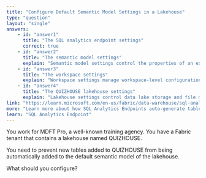 ```yaml
---
title: "Configure Default Semantic Model Settings in a Lakehouse"
type: "question"
layout: "single"
answers:
    - id: "answer1"
      title: "The SQL analytics endpoint settings"
      correct: true
    - id: "answer2"
      title: "The semantic model settings"
      explain: "Semantic model settings control the properties of an existing semantic model, but do not affect whether new tables are automatically added to the default semantic model."
    - id: "answer3"
      title: "The workspace settings"
      explain: "Workspace settings manage workspace-level configurations like security and access, but do not control how tables are added to semantic models."
    - id: "answer4"
      title: "The QUIZHOUSE lakehouse settings"
      explain: "Lakehouse settings control data lake storage and file management, but not how tables are incorporated into semantic models."
link: "https://learn.microsoft.com/en-us/fabric/data-warehouse/sql-analytics-endpoint-performance#automatically-generated-schema-in-the-sql-analytics-endpoint-of-the-lakehouse"
more: "Learn more about how SQL Analytics Endpoints auto-generate tables"
learn: "SQL Analytics Endpoint"
---
```

You work for MDFT Pro, a well-known training agency. You have a Fabric tenant that contains a lakehouse named QUIZHOUSE. 

You need to prevent new tables added to QUIZHOUSE from being automatically added to the default semantic model of the lakehouse. 

What should you configure?
